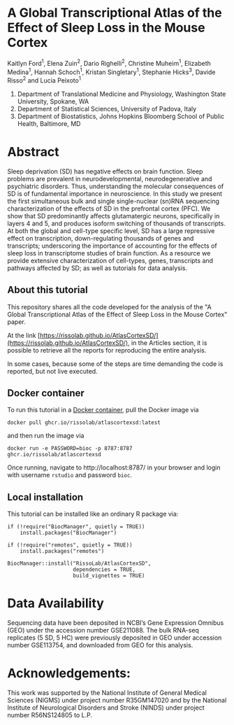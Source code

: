 # A Global Transcriptional Atlas of the Effect of Sleep Loss in the Mouse Cortex

Kaitlyn Ford<sup>1</sup>, Elena Zuin<sup>2</sup>, Dario Righelli<sup>2</sup>, Christine Muheim<sup>1</sup>, Elizabeth Medina<sup>1</sup>, Hannah Schoch<sup>1</sup>, Kristan Singletary<sup>1</sup>, Stephanie Hicks<sup>3</sup>, Davide Risso<sup>2</sup> and Lucia Peixoto<sup>1</sup>
 
1. Department of Translational Medicine and Physiology, Washington State University, Spokane, WA 
2. Department of Statistical Sciences, University of Padova, Italy
3. Department of Biostatistics, Johns Hopkins Bloomberg School of Public Health, Baltimore, MD

# Abstract 

Sleep deprivation (SD) has negative effects on brain function. Sleep problems are prevalent in neurodevelopmental, neurodegenerative and psychiatric disorders. Thus, understanding the molecular consequences of SD is of fundamental importance in neuroscience. In this study we present the first simultaneous bulk and single single-nuclear (sn)RNA sequencing characterization of the effects of SD in the prefrontal cortex (PFC). We show that SD predominantly affects glutamatergic neurons, specifically in layers 4 and 5, and produces isoform switching of thousands of transcripts. At both the global and cell-type specific level, SD has a large repressive effect on transcription, down-regulating thousands of genes and transcripts; underscoring the importance of accounting for the effects of sleep loss in transcriptome studies of brain function. As a resource we provide extensive characterization of cell-types, genes, transcripts and pathways affected by SD; as well as tutorials for data analysis.

## About this tutorial

This repository shares all the code developed for the analysis of the "A Global Transcriptional Atlas of the Effect of Sleep Loss in the Mouse Cortex" paper.

At the link [https://rissolab.github.io/AtlasCortexSD/](https://rissolab.github.io/AtlasCortexSD/), in the Articles section, it is possible to retrieve all the 
reports for reproducing the entire analysis.

In some cases, because some of the steps are time demanding the code is reported, 
but not live executed. 

## Docker container

To run this tutorial in a
[Docker container](ghcr.io/rissolab/atlascortexsd:latest),
pull the Docker image via

```
docker pull ghcr.io/rissolab/atlascortexsd:latest
``` 

and then run the image via

```
docker run -e PASSWORD=bioc -p 8787:8787 ghcr.io/rissolab/atlascortexsd
```

Once running, navigate to http://localhost:8787/ in your browser and login with
username `rstudio` and password `bioc`.

## Local installation

This tutorial can be installed like an ordinary R package via:

```
if (!require("BiocManager", quietly = TRUE))
    install.packages("BiocManager")

if (!require("remotes", quietly = TRUE))
    install.packages("remotes")

BiocManager::install("RissoLab/AtlasCortexSD",
                     dependencies = TRUE,
                     build_vignettes = TRUE)
```

# Data Availability

Sequencing data have been deposited in NCBI’s Gene Expression Omnibus (GEO) under the accession number GSE211088. The bulk RNA-seq replicates (5 SD, 5 HC) were previously deposited in GEO under accession number GSE113754, and downloaded from GEO for this analysis. 

# Acknowledgements:

This work was supported by the National Institute of General Medical Sciences (NIGMS) under project number R35GM147020 and by the National Institute of Neurological Disorders and Stroke (NINDS) under project number R56NS124805 to L.P.
